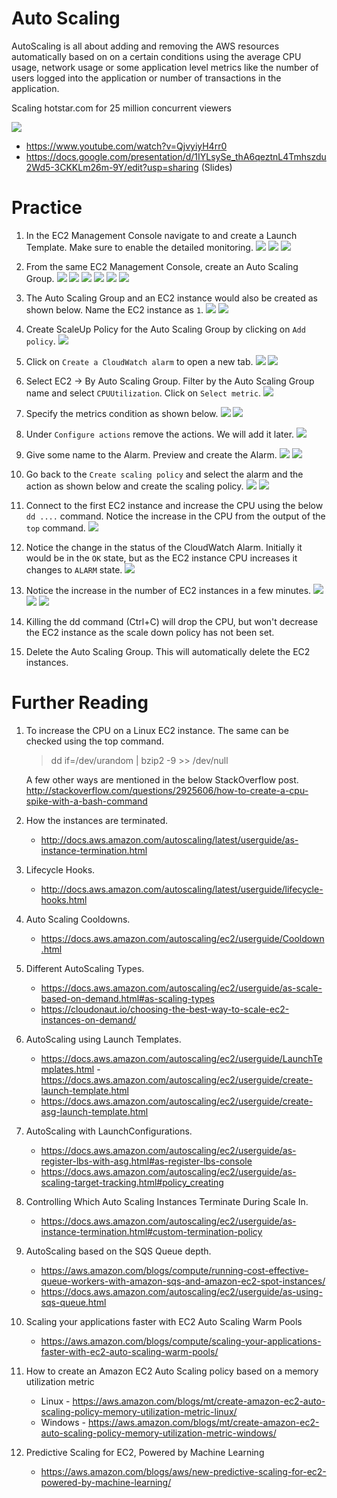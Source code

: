 # Auto Scaling

AutoScaling is all about adding and removing the AWS resources automatically based on on a certain conditions using the average CPU usage, network usage or some application level metrics like the number of users logged into the application or number of transactions in the application.

Scaling hotstar.com for 25 million concurrent viewers

![](images/2021-06-18-14-06-33.png)

- https://www.youtube.com/watch?v=QjvyiyH4rr0  
- https://docs.google.com/presentation/d/1IYLsySe_thA6qeztnL4Tmhszdu2Wd5-3CKKLm26m-9Y/edit?usp=sharing (Slides)

# Practice

1. In the EC2 Management Console navigate to and create a Launch Template. Make sure to enable the detailed monitoring.
![](images/2021-04-21-13-00-22.png)
![](images/2021-04-21-13-04-17.png)
![](images/2021-04-21-13-05-32.png)

1. From the same EC2 Management Console, create an Auto Scaling Group.
![](images/2021-04-21-13-07-11.png)
![](images/2021-04-21-13-08-28.png)
![](images/2021-04-21-13-09-21.png)
![](images/2021-04-21-13-09-50.png)
![](images/2021-04-21-13-10-21.png)
![](images/2021-04-21-13-11-02.png)

1. The Auto Scaling Group and an EC2 instance would also be created as shown below. Name the EC2 instance as `1`.
![](images/2021-04-21-13-12-38.png)
![](images/2021-04-21-13-23-34.png)

1. Create ScaleUp Policy for the Auto Scaling Group by clicking on `Add policy`.
![](images/2021-04-21-13-24-52.png)

1. Click on `Create a CloudWatch alarm` to open a new tab.
![](images/2021-04-21-13-26-24.png)
![](images/2021-04-21-13-27-31.png)

1. Select EC2 -> By Auto Scaling Group. Filter by the Auto Scaling Group name and select `CPUUtilization`. Click on `Select metric`.
![](images/2021-04-21-13-29-36.png)

1. Specify the metrics condition as shown below.
![](images/2021-04-21-13-31-03.png)
![](images/2021-04-21-13-31-26.png)

1. Under `Configure actions` remove the actions. We will add it later.
![](images/2021-04-21-13-32-35.png)

1. Give some name to the Alarm. Preview and create the Alarm.
![](images/2021-04-21-13-33-26.png)
![](images/2021-04-21-13-34-51.png)

1. Go back to the `Create scaling policy` and select the alarm and the action as shown below and create the scaling policy.
![](images/2021-04-21-13-36-34.png)
![](images/2021-04-21-13-37-30.png)

1. Connect to the first EC2 instance and increase the CPU using the below `dd ....` command. Notice the increase in the CPU from the output of the `top` command.
![](images/2021-04-21-13-40-55.png)

1. Notice the change in the status of the CloudWatch Alarm. Initially it would be in the `OK` state, but as the EC2 instance CPU increases it changes to `ALARM` state. 
![](images/2021-04-21-13-44-00.png)

1. Notice the increase in the number of EC2 instances in a few minutes.
![](images/2021-04-21-13-45-35.png)
![](images/2021-04-21-14-09-30.png)
![](images/2021-04-21-14-10-10.png)

1. Killing the dd command (Ctrl+C) will drop the CPU, but won't decrease the EC2 instance as the scale down policy has not been set.

1. Delete the Auto Scaling Group. This will automatically delete the EC2 instances.

# Further Reading

1. To increase the CPU on a Linux EC2 instance. The same can be checked using the top command.
   >dd if=/dev/urandom | bzip2 -9 >> /dev/null

    A few other ways are mentioned in the below StackOverflow post.\
    http://stackoverflow.com/questions/2925606/how-to-create-a-cpu-spike-with-a-bash-command

1. How the instances are terminated.
    - http://docs.aws.amazon.com/autoscaling/latest/userguide/as-instance-termination.html

1. Lifecycle Hooks.
    - http://docs.aws.amazon.com/autoscaling/latest/userguide/lifecycle-hooks.html

1. Auto Scaling Cooldowns.
    - https://docs.aws.amazon.com/autoscaling/ec2/userguide/Cooldown.html

1. Different AutoScaling Types.
    - https://docs.aws.amazon.com/autoscaling/ec2/userguide/as-scale-based-on-demand.html#as-scaling-types
    - https://cloudonaut.io/choosing-the-best-way-to-scale-ec2-instances-on-demand/

1. AutoScaling using Launch Templates.
    - https://docs.aws.amazon.com/autoscaling/ec2/userguide/LaunchTemplates.html
     -https://docs.aws.amazon.com/autoscaling/ec2/userguide/create-launch-template.html
    - https://docs.aws.amazon.com/autoscaling/ec2/userguide/create-asg-launch-template.html

1. AutoScaling with LaunchConfigurations.
    - https://docs.aws.amazon.com/autoscaling/ec2/userguide/as-register-lbs-with-asg.html#as-register-lbs-console
    - https://docs.aws.amazon.com/autoscaling/ec2/userguide/as-scaling-target-tracking.html#policy_creating

1. Controlling Which Auto Scaling Instances Terminate During Scale In.
    - https://docs.aws.amazon.com/autoscaling/ec2/userguide/as-instance-termination.html#custom-termination-policy

1. AutoScaling based on the SQS Queue depth.
    - https://aws.amazon.com/blogs/compute/running-cost-effective-queue-workers-with-amazon-sqs-and-amazon-ec2-spot-instances/
    - https://docs.aws.amazon.com/autoscaling/ec2/userguide/as-using-sqs-queue.html

1. Scaling your applications faster with EC2 Auto Scaling Warm Pools
    - https://aws.amazon.com/blogs/compute/scaling-your-applications-faster-with-ec2-auto-scaling-warm-pools/

1. How to create an Amazon EC2 Auto Scaling policy based on a memory utilization metric
    - Linux - https://aws.amazon.com/blogs/mt/create-amazon-ec2-auto-scaling-policy-memory-utilization-metric-linux/
    - Windows - https://aws.amazon.com/blogs/mt/create-amazon-ec2-auto-scaling-policy-memory-utilization-metric-windows/

1. Predictive Scaling for EC2, Powered by Machine Learning
    - https://aws.amazon.com/blogs/aws/new-predictive-scaling-for-ec2-powered-by-machine-learning/